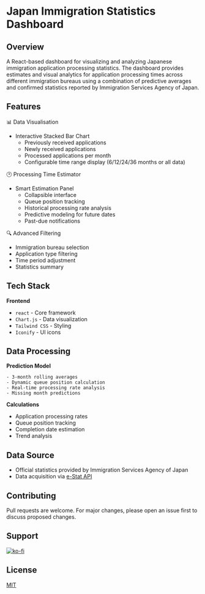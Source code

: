 # Japan Immigration Statistics Dashboard
 
## Overview

A React-based dashboard for visualizing and analyzing Japanese immigration application processing statistics. The
dashboard provides estimates and visual analytics for application processing times across different immigration bureaus
using a combination of predictive averages and confirmed statistics reported by Immigration Services Agency of Japan.

## Features

:bar_chart: Data Visualisation

- Interactive Stacked Bar Chart
    + Previously received applications
    + Newly received applications
    + Processed applications per month
    + Configurable time range display (6/12/24/36 months or all data)

:clock2: Processing Time Estimator

- Smart Estimation Panel
    + Collapsible interface
    + Queue position tracking
    + Historical processing rate analysis
    + Predictive modeling for future dates
    + Past-due notifications

:mag: Advanced Filtering

- Immigration bureau selection
- Application type filtering
- Time period adjustment
- Statistics summary

## Tech Stack

**Frontend**

- `react` - Core framework
- `Chart.js` - Data visualization
- `Tailwind CSS` - Styling
- `Iconify` - UI icons

## Data Processing

**Prediction Model**

```
- 3-month rolling averages
- Dynamic queue position calculation
- Real-time processing rate analysis
- Missing month predictions
```

**Calculations**

- Application processing rates
- Queue position tracking
- Completion date estimation
- Trend analysis

## Data Source

- Official statistics provided by Immigration Services Agency of Japan 
- Data acquisition via [e-Stat API](https://www.e-stat.go.jp/)

## Contributing

Pull requests are welcome. For major changes, please open an issue first to discuss proposed changes.

## Support

[![ko-fi](https://ko-fi.com/img/githubbutton_sm.svg)](https://ko-fi.com/L3L51987AN)

## License

[MIT](https://choosealicense.com/licenses/mit/)
